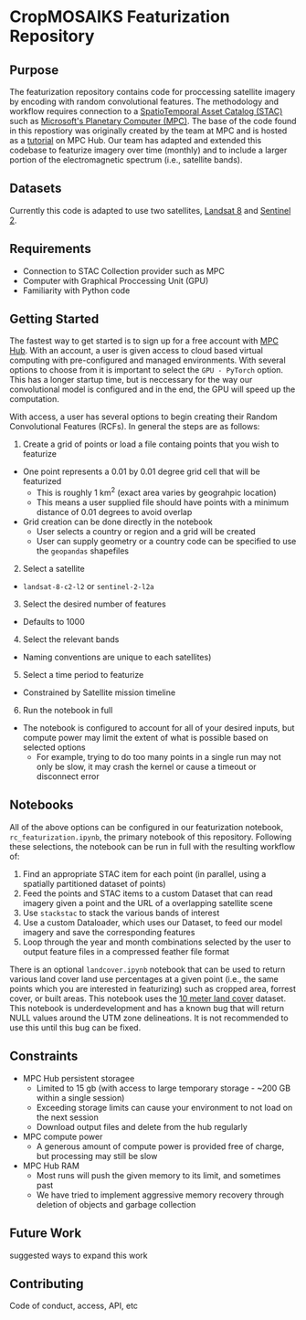 # CropMOSAIKS Featurization Repository

## Purpose

The featurization repository contains code for proccessing satellite imagery by encoding with random convolutional features. The methodology and workflow requires connection to a [SpatioTemporal Asset Catalog (STAC)](https://stacspec.org/) such as [Microsoft's Planetary Computer (MPC)](https://github.com/microsoft/PlanetaryComputer). The base of the code found in this repostiory was originally created by the team at MPC and is hosted as a [tutorial](https://github.com/microsoft/PlanetaryComputerExamples/blob/main/tutorials/mosaiks.ipynb) on MPC Hub. Our team has adapted and extended this codebase to featurize imagery over time (monthly) and to include a larger portion of the electromagnetic spectrum (i.e., satellite bands). 

## Datasets

Currently this code is adapted to use two satellites, [Landsat 8](https://planetarycomputer.microsoft.com/dataset/landsat-8-c2-l2) and [Sentinel 2](https://planetarycomputer.microsoft.com/dataset/sentinel-2-l2a). 

## Requirements 

- Connection to STAC Collection provider such as MPC
- Computer with Graphical Proccessing Unit (GPU)
- Familiarity with Python code 

## Getting Started

The fastest way to get started is to sign up for a free account with [MPC Hub](https://planetarycomputer.microsoft.com/docs/overview/environment/). With an account, a user is given access to cloud based virtual computing with pre-configured and managed environments. With several options to choose from it is important to select the `GPU - PyTorch` option. This has a longer startup time, but is neccessary for the way our convolutional model is configured and in the end, the GPU will speed up the computation. 

With access, a user has several options to begin creating their Random Convolutional Features (RCFs). In general the steps are as follows:

1. Create a grid of points or load a file containg points that you wish to featurize 
- One point represents a 0.01 by 0.01 degree grid cell that will be featurized 
  - This is roughly 1 km<sup>2</sup> (exact area varies by geograhpic location)
  - This means a user supplied file should have points with a minimum distance of 0.01 degrees to avoid overlap
- Grid creation can be done directly in the notebook
  - User selects a country or region and a grid will be created
  - User can supply geometry or a country code can be specified to use the `geopandas` shapefiles
2. Select a satellite
- `landsat-8-c2-l2` or `sentinel-2-l2a`
3. Select the desired number of features
- Defaults to 1000
4. Select the relevant bands 
- Naming conventions are unique to each satellites)
5. Select a time period to featurize
- Constrained by Satellite mission timeline
6. Run the notebook in full
- The notebook is configured to account for all of your desired inputs, but compute power may limit the extent of what is possible based on selected options
  - For example, trying to do too many points in a single run may not only be slow, it may crash the kernel or cause a timeout or disconnect error

## Notebooks

All of the above options can be configured in our featurization notebook, `rc_featurization.ipynb`, the primary notebook of this repository. Following these selections, the notebook can be run in full with the resulting workflow of:

1. Find an appropriate STAC item for each point (in parallel, using a spatially partitioned dataset of points)
2. Feed the points and STAC items to a custom Dataset that can read imagery given a point and the URL of a overlapping satellite scene
3. Use `stackstac` to stack the various bands of interest
4. Use a custom Dataloader, which uses our Dataset, to feed our model imagery and save the corresponding features
5. Loop through the year and month combinations selected by the user to output feature files in a compressed feather file format

There is an optional `landcover.ipynb` notebook that can be used to return various land cover land use percentages at a given point (i.e., the same points which you are interested in featurizing) such as cropped area, forrest cover, or built areas. This notebook uses the [10 meter land cover](https://planetarycomputer.microsoft.com/dataset/group/io-land-cover) dataset. This notebook is underdevelopment and has a known bug that will return NULL values around the UTM zone delineations. It is not recommended to use this until this bug can be fixed.

## Constraints

- MPC Hub persistent storagee 
  - Limited to 15 gb (with access to large temporary storage - ~200 GB within a single session)
  - Exceeding storage limits can cause your environment to not load on the next session
  - Download output files and delete from the hub regularly
- MPC compute power
  - A generous amount of compute power is provided free of charge, but processing may still be slow
- MPC Hub RAM
  - Most runs will push the given memory to its limit, and sometimes past
  - We have tried to implement aggressive memory recovery through deletion of objects and garbage collection 

## Future Work

suggested ways to expand this work

## Contributing

Code of conduct, access, API, etc


